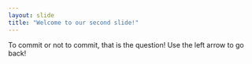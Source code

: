 ```yaml
---
layout: slide
title: "Welcome to our second slide!"
---
```

To commit or not to commit, that is the question!
Use the left arrow to go back!
